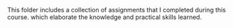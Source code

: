 This folder includes a collection of assignments that I completed during this course. 
which elaborate the knowledge and practical skills learned.
